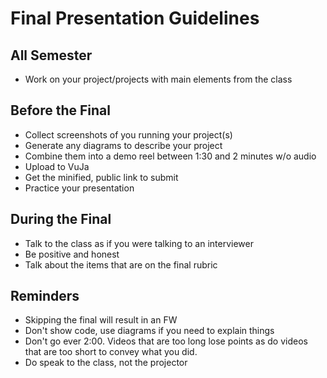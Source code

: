 # Final Presentation Guidelines

## All Semester
- Work on your project/projects with main elements from the class

## Before the Final
- Collect screenshots of you running your project(s)
- Generate any diagrams to describe your project
- Combine them into a demo reel between 1:30 and 2 minutes w/o audio
- Upload to VuJa
- Get the minified, public link to submit
- Practice your presentation

## During the Final
- Talk to the class as if you were talking to an interviewer
- Be positive and honest
- Talk about the items that are on the final rubric

## Reminders
- Skipping the final will result in an FW
- Don't show code, use diagrams if you need to explain things
- Don't go ever 2:00. Videos that are too long lose points as do videos that are too short to convey what you did.
- Do speak to the class, not the projector
